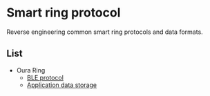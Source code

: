 # Smart ring protocol

Reverse engineering common smart ring protocols and data formats.

## List

- Oura Ring
  - [BLE protocol](./oura/BLE.md)
  - [Application data storage](./oura/storage.md)
